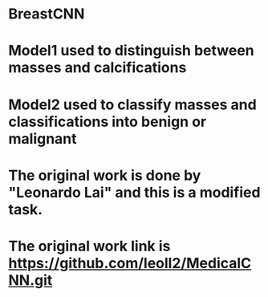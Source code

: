 # BreastCNN
# Model1 used to distinguish between masses and calcifications
# Model2 used to classify masses and classifications into benign or malignant
# The original work is done by "Leonardo Lai" and this is a modified task. 
# The original work link is https://github.com/leoll2/MedicalCNN.git
